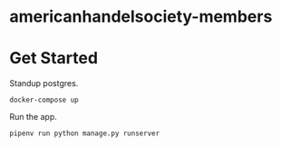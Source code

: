 # americanhandelsociety-members

# Get Started

Standup postgres.

```
docker-compose up
```

Run the app.

```
pipenv run python manage.py runserver
```

